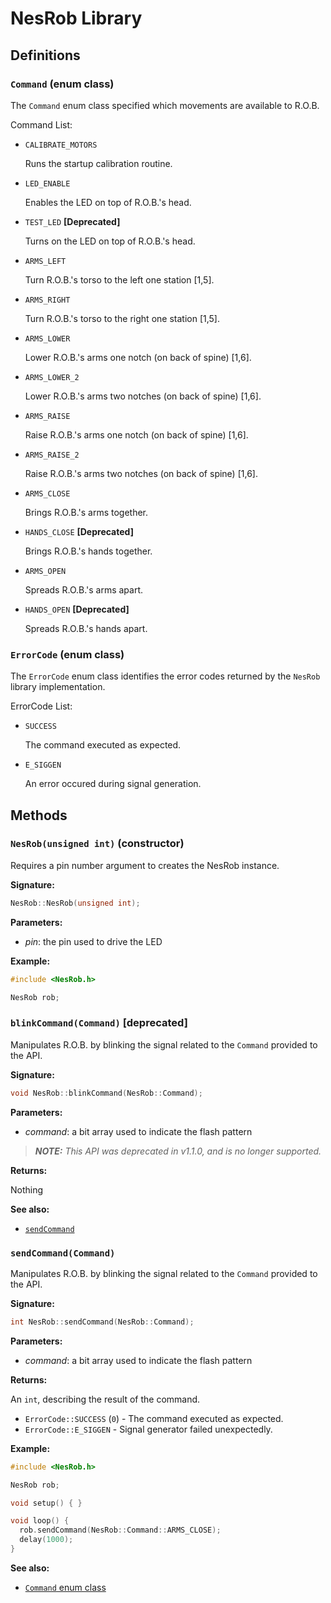 NesRob Library
==============

Definitions
-----------

### `Command` (enum class)

The `Command` enum class specified which movements are available to R.O.B.

Command List:

- `CALIBRATE_MOTORS`

  Runs the startup calibration routine.

- `LED_ENABLE`

  Enables the LED on top of R.O.B.'s head.

- `TEST_LED` **[Deprecated]**

  Turns on the LED on top of R.O.B.'s head.

- `ARMS_LEFT`

  Turn R.O.B.'s torso to the left one station [1,5].

- `ARMS_RIGHT`

  Turn R.O.B.'s torso to the right one station [1,5].

- `ARMS_LOWER`

  Lower R.O.B.'s arms one notch (on back of spine) [1,6].

- `ARMS_LOWER_2`

  Lower R.O.B.'s arms two notches (on back of spine) [1,6].

- `ARMS_RAISE`

  Raise R.O.B.'s arms one notch (on back of spine) [1,6].

- `ARMS_RAISE_2`

  Raise R.O.B.'s arms two notches (on back of spine) [1,6].

- `ARMS_CLOSE`

  Brings R.O.B.'s arms together.

- `HANDS_CLOSE` **[Deprecated]**

  Brings R.O.B.'s hands together.

- `ARMS_OPEN`

  Spreads R.O.B.'s arms apart.

- `HANDS_OPEN` **[Deprecated]**

  Spreads R.O.B.'s hands apart.

### `ErrorCode` (enum class)

The `ErrorCode` enum class identifies the error codes returned by the `NesRob`
library implementation.

ErrorCode List:

- `SUCCESS`

  The command executed as expected.

- `E_SIGGEN`

  An error occured during signal generation.

Methods
-------

### `NesRob(unsigned int)` (constructor)

Requires a pin number argument to creates the NesRob instance.

**Signature:**

```cpp
NesRob::NesRob(unsigned int);
```

**Parameters:**

- _pin_: the pin used to drive the LED

**Example:**

```cpp
#include <NesRob.h>

NesRob rob;
```

### `blinkCommand(Command)` [deprecated]

Manipulates R.O.B. by blinking the signal related to the `Command` provided to
the API.

**Signature:**

```cpp
void NesRob::blinkCommand(NesRob::Command);
```

**Parameters:**

- _command_: a bit array used to indicate the flash pattern

> _**NOTE:** This API was deprecated in v1.1.0, and is no longer supported._

**Returns:**

Nothing

**See also:**

- [`sendCommand`](#sendcommand\(command\))

### `sendCommand(Command)`

Manipulates R.O.B. by blinking the signal related to the `Command` provided to
the API.

**Signature:**

```cpp
int NesRob::sendCommand(NesRob::Command);
```

**Parameters:**

- _command_: a bit array used to indicate the flash pattern

**Returns:**

An `int`, describing the result of the command.

- `ErrorCode::SUCCESS` (`0`) - The command executed as expected.
- `ErrorCode::E_SIGGEN` - Signal generator failed unexpectedly.

**Example:**

```cpp
#include <NesRob.h>

NesRob rob;

void setup() { }

void loop() {
  rob.sendCommand(NesRob::Command::ARMS_CLOSE);
  delay(1000);
}
```

**See also:**

- [`Command` enum class](#command-enum-class)
